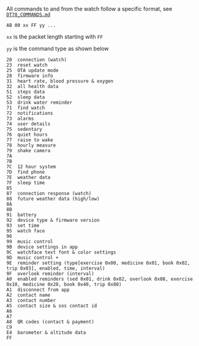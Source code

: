 
All commands to and from the watch follow a specific format, see [`DT78_COMMANDS.md`](https://github.com/fbiego/dt78/blob/master/DT78_COMMANDS.md)

`AB 00 xx FF yy ...`

`xx` is the packet length starting with `FF`

`yy` is the command type as shown below

```
20	connection (watch)
23	reset watch
25	OTA update mode
28	firmware info
31	heart rate, blood pressure & oxygen
32	all health data
51	steps data
52	sleep data
53	drink water reminder
71	find watch
72	notifications
73	alarms
74	user details
75	sedentary
76	quiet hours
77	raise to wake
78	hourly measure
79	shake camera
7A	
7B	
7C	12 hour system
7D	find phone
7E	weather data
7F	sleep time
85	
87	connection response (watch)
88	future weather data (high/low)
8A	
8B	
91	battery
92	device type & firmware version
93	set time
95	watch face
96	
99	music control
9B	device settings in app
9C	watchface text font & color settings
9D	music control +
9E	reminder setting (type[exercise 0x00, medicine 0x01, book 0x02, trip 0x03], enabled, time, interval)
9F	overlook reminder (interval)
A0	enabled reminders (sed 0x01, drink 0x02, overlook 0x08, exercise 0x10, medicine 0x20, book 0x40, trip 0x80)
A1	disconnect from app
A2	contact name
A3	contact number
A5	contact size & sos contact id
A6	
A7	
A8	QR codes (contact & payment)
C9	
E4	barometer & altitude data
FF	
```
